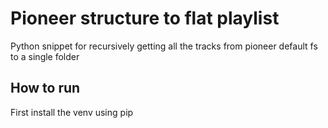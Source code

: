 # Pioneer structure to flat playlist
Python snippet for recursively getting all the tracks from pioneer default fs to a single folder

## How to run
First install the venv using pip
